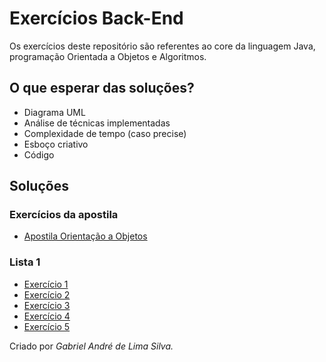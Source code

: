 # Exercícios Back-End
Os exercícios deste repositório são referentes ao core da linguagem Java, programação Orientada a Objetos e Algoritmos.

## O que esperar das soluções?
- Diagrama UML
- Análise de técnicas implementadas
- Complexidade de tempo (caso precise)
- Esboço criativo
- Código
  
## Soluções
### Exercícios da apostila
- [Apostila Orientação a Objetos](https://github.com/gabrielandre-math/AcademiaJavaAtos/blob/main/Exercicios%20BackEnd/Apostilas/Apostila%20Orienta%C3%A7%C3%A3o%20a%20Objetos/readme.md)
### Lista 1
- [Exercício 1](https://github.com/gabrielandre-math/AcademiaJavaAtos/tree/main/Exercicios%20BackEnd/Exerc%C3%ADcio%201%20-%20Sistema%20de%20Biblioteca/Solu%C3%A7%C3%A3o)
- [Exercício 2](https://github.com/gabrielandre-math/AcademiaJavaAtos/tree/main/Exercicios%20BackEnd/Exerc%C3%ADcio%202%20-%20Sistema%20Escolar/Solu%C3%A7%C3%A3o)
- [Exercício 3](https://github.com/gabrielandre-math/AcademiaJavaAtos/tree/main/Exercicios%20BackEnd/Exerc%C3%ADcio%203%20-%20Sistema%20de%20Compras/Solu%C3%A7%C3%A3o)
- [Exercício 4](https://github.com/gabrielandre-math/AcademiaJavaAtos/tree/main/Exercicios%20BackEnd/Exerc%C3%ADcio%204%20-%20Aplicativo%20C%C3%A1lculo%20IMC/Solu%C3%A7%C3%A3o)
- [Exercício 5](https://github.com/gabrielandre-math/AcademiaJavaAtos/tree/main/Exercicios%20BackEnd/Exerc%C3%ADcio%205%20-%20Aplicativo%20C%C3%A1lculo%20Imposto%20de%20Renda/solu%C3%A7%C3%A3o)

Criado por _Gabriel André de Lima Silva._
